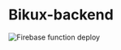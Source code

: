# Bikux-backend

![Firebase function deploy](https://github.com/estartando-devs/Bikux-backend/workflows/Firebase%20function%20deploy/badge.svg)
